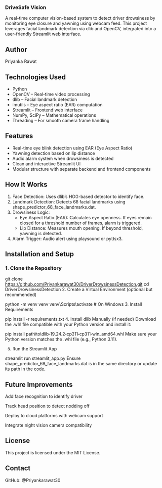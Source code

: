 ### DriveSafe Vision

A real-time computer vision-based system to detect driver drowsiness by monitoring eye closure and yawning using webcam feed. This project leverages facial landmark detection via dlib and OpenCV, integrated into a user-friendly Streamlit web interface.

## Author
Priyanka Rawat

## Technologies Used

- Python
- OpenCV – Real-time video processing
- dlib – Facial landmark detection
- imutils – Eye aspect ratio (EAR) computation
- Streamlit – Frontend web interface
- NumPy, SciPy – Mathematical operations
- Threading – For smooth camera frame handling

## Features

- Real-time eye blink detection using EAR (Eye Aspect Ratio)
- Yawning detection based on lip distance
- Audio alarm system when drowsiness is detected
- Clean and interactive Streamlit UI
- Modular structure with separate backend and frontend components

## How It Works

1. Face Detection: Uses dlib’s HOG-based detector to identify face.
2. Landmark Detection: Detects 68 facial landmarks using shape_predictor_68_face_landmarks.dat.
3. Drowsiness Logic:
   - Eye Aspect Ratio (EAR): Calculates eye openness. If eyes remain closed for a threshold number of frames, alarm is triggered.
   - Lip Distance: Measures mouth opening. If beyond threshold, yawning is detected.
4. Alarm Trigger: Audio alert using playsound or pyttsx3.

## Installation and Setup

### 1. Clone the Repository


git clone https://github.com/Priyankarawat30/DriverDrowsinessDetection.git
cd DriverDrowsinessDetection
2. Create a Virtual Environment (optional but recommended)

python -m venv venv
venv\Scripts\activate  # On Windows
3. Install Requirements

pip install -r requirements.txt
4. Install dlib Manually (if needed)
Download the .whl file compatible with your Python version and install it:

pip install path\to\dlib‑19.24.2‑cp311‑cp311‑win_amd64.whl
Make sure your Python version matches the .whl file (e.g., Python 3.11).

5. Run the Streamlit App

streamlit run streamlit_app.py
Ensure shape_predictor_68_face_landmarks.dat is in the same directory or update its path in the code.


## Future Improvements
Add face recognition to identify driver

Track head position to detect nodding off

Deploy to cloud platforms with webcam support

Integrate night vision camera compatibility

## License
This project is licensed under the MIT License.

## Contact
GitHub: @Priyankarawat30


